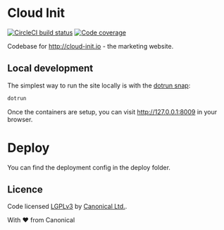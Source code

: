 # Cloud Init

[![CircleCI build status](https://circleci.com/gh/canonical-web-and-design/cloud-init.io.svg?style=shield)](https://circleci.com/gh/canonical-web-and-design/cloud-init.io)
[![Code coverage](https://codecov.io/gh/canonical-web-and-design/cloud-init.io/branch/main/graph/badge.svg)](https://codecov.io/gh/canonical-web-and-design/cloud-init.io)

Codebase for http://cloud-init.io - the marketing website.

## Local development

The simplest way to run the site locally is with the [dotrun snap](https://snapcraft.io/dotrun):

```bash
dotrun
```

Once the containers are setup, you can visit <http://127.0.0.1:8009> in your browser.

# Deploy
You can find the deployment config in the deploy folder.

## Licence

Code licensed [LGPLv3](http://opensource.org/licenses/lgpl-3.0.html) by [Canonical Ltd.](http://www.canonical.com/).

With ♥ from Canonical
